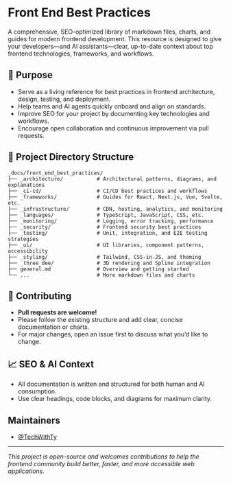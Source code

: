 # Front End Best Practices

A comprehensive, SEO-optimized library of markdown files, charts, and guides for modern frontend development. This resource is designed to give your developers—and AI assistants—clear, up-to-date context about top frontend technologies, frameworks, and workflows.

## 🚀 Purpose
- Serve as a living reference for best practices in frontend architecture, design, testing, and deployment.
- Help teams and AI agents quickly onboard and align on standards.
- Improve SEO for your project by documenting key technologies and workflows.
- Encourage open collaboration and continuous improvement via pull requests.

## 📁 Project Directory Structure

```
_docs/front_end_best_practices/
├── _architecture/           # Architectural patterns, diagrams, and explanations
├── _ci-cd/                  # CI/CD best practices and workflows
├── _frameworks/             # Guides for React, Next.js, Vue, Svelte, etc.
├── _infrastructure/         # CDN, hosting, analytics, and monitoring
├── _languages/              # TypeScript, JavaScript, CSS, etc.
├── _monitoring/             # Logging, error tracking, performance
├── _security/               # Frontend security best practices
├── _testing/                # Unit, integration, and E2E testing strategies
├── _ui/                     # UI libraries, component patterns, accessibility
├── _styling/                # Tailwind, CSS-in-JS, and theming
├── _three_dee/              # 3D rendering and Spline integration
├── general.md               # Overview and getting started
└── ...                      # More markdown files and charts
```

## 🤝 Contributing
- **Pull requests are welcome!**
- Please follow the existing structure and add clear, concise documentation or charts.
- For major changes, open an issue first to discuss what you’d like to change.

## 📈 SEO & AI Context
- All documentation is written and structured for both human and AI consumption.
- Use clear headings, code blocks, and diagrams for maximum clarity.

## Maintainers
- [@TechWithTy](https://github.com/TechWithTy)

---
*This project is open-source and welcomes contributions to help the frontend community build better, faster, and more accessible web applications.*
